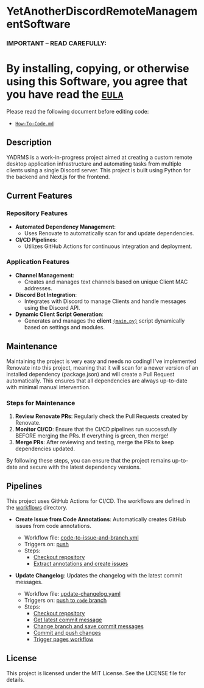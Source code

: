 # YetAnotherDiscordRemoteManagementSoftware
### **IMPORTANT – READ CAREFULLY:**

# **By installing, copying, or otherwise using this Software, you agree that you have read the [`EULA`](/EULA.md)**

Please read the following document before editing code:
-   [`How-To-Code.md`](./How-To-Code.md) 


## Description

YADRMS is a work-in-progress project aimed at creating a custom remote desktop application infrastructure and automating tasks from multiple clients using a single Discord server. This project is built using Python for the backend and Next.js for the frontend.

## Current Features

### Repository Features
- **Automated Dependency Management**:  
    -   Uses Renovate to automatically scan for and update dependencies.
- **CI/CD Pipelines**: 
    -   Utilizes GitHub Actions for continuous integration and deployment.

### Application Features
- **Channel Management**: 
    -   Creates and manages text channels based on unique Client MAC addresses.
- **Discord Bot Integration**: 
    -   Integrates with Discord to manage Clients and handle messages using the Discord API.
- **Dynamic Client Script Generation**: 
    -   Generates and manages the **client** [`(main.py)`](/backend/languages/python/main.py) script dynamically based on settings and modules.

## Maintenance

Maintaining the project is very easy and needs no coding! I've implemented Renovate into this project, meaning that it will scan for a newer version of an installed dependency (package.json) and will create a Pull Request automatically. This ensures that all dependencies are always up-to-date with minimal manual intervention.

### Steps for Maintenance
1. **Review Renovate PRs**: Regularly check the Pull Requests created by Renovate.
2. **Monitor CI/CD**: Ensure that the CI/CD pipelines run successfully BEFORE merging the PRs. If everything is green, then merge!
3. **Merge PRs**: After reviewing and testing, merge the PRs to keep dependencies updated.

By following these steps, you can ensure that the project remains up-to-date and secure with the latest dependency versions.

## Pipelines


This project uses GitHub Actions for CI/CD. The workflows are defined in the [workflows](http://_vscodecontentref_/4) directory.

- **Create Issue from Code Annotations**: Automatically creates GitHub issues from code annotations.
    - Workflow file: [code-to-issue-and-branch.yml](/.github/workflows/code-to-issue-and-branch.yml)
    - Triggers on: [push](https://github.com/isaaclins/YADRMS/blob/code/.github/workflows/code-to-issue-and-branch.yml#L3)
    - Steps:
        - [Checkout repository](https://github.com/isaaclins/YADRMS/blob/code/.github/workflows/code-to-issue-and-branch.yml#L12-L15)
        - [Extract annotations and create issues](https://github.com/isaaclins/YADRMS/blob/code/.github/workflows/code-to-issue-and-branch.yml#L17-L133)

- **Update Changelog**: Updates the changelog with the latest commit messages.
    - Workflow file: [update-changelog.yaml](/.github/workflows/update-changelog.yaml)
    - Triggers on: [push to `code` branch](https://github.com/isaaclins/YADRMS/blob/code/.github/workflows/update-changelog.yaml#L3-L6)
    - Steps:
        - [Checkout repository](https://github.com/isaaclins/YADRMS/blob/code/.github/workflows/update-changelog.yaml#L13-L16)
        - [Get latest commit message](https://github.com/isaaclins/YADRMS/blob/code/.github/workflows/update-changelog.yaml#L18-L37)
        - [Change branch and save commit messages](https://github.com/isaaclins/YADRMS/blob/code/.github/workflows/update-changelog.yaml#L39-L42)
        - [Commit and push changes](https://github.com/isaaclins/YADRMS/blob/code/.github/workflows/update-changelog.yaml#L44-L50)
        - [Trigger pages workflow](https://github.com/isaaclins/YADRMS/blob/code/.github/workflows/update-changelog.yaml#L52-L58)


## License

This project is licensed under the MIT License. See the LICENSE file for details.
